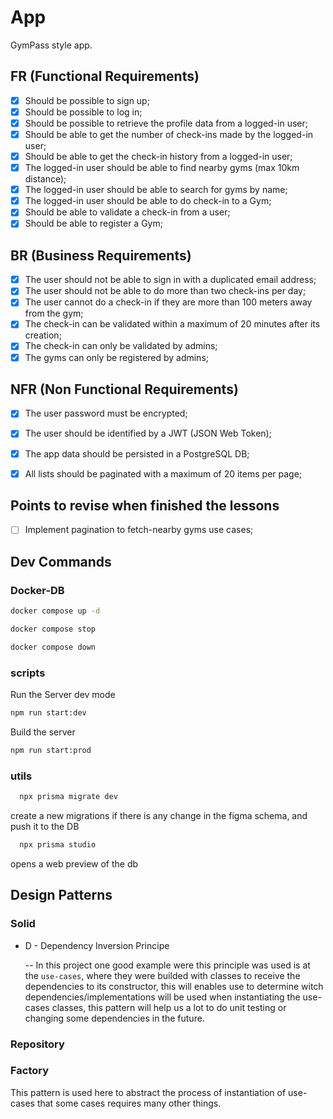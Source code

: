 # App

GymPass style app.

## FR (Functional Requirements)

- [x] Should be possible to sign up;
- [x] Should be possible to log in;
- [x] Should be possible to retrieve the profile data from a logged-in user;
- [x] Should be able to get the number of check-ins made by the logged-in user;
- [x] Should be able to get the check-in history from a logged-in user;
- [x] The logged-in user should be able to find nearby gyms (max 10km distance);
- [x] The logged-in user should be able to search for gyms by name;
- [x] The logged-in user should be able to do check-in to a Gym;
- [x] Should be able to validate a check-in from a user;
- [x] Should be able to register a Gym;

## BR (Business Requirements)

- [x] The user should not be able to sign in with a duplicated email address;
- [x] The user should not be able to do more than two check-ins per day;
- [x] The user cannot do a check-in if they are more than 100 meters away from the gym;
- [x] The check-in can be validated within a maximum of 20 minutes after its creation;
- [x] The check-in can only be validated by admins;
- [x] The gyms can only be registered by admins;

## NFR (Non Functional Requirements)

- [x] The user password must be encrypted;
- [x] The user should be identified by a JWT (JSON Web Token);
- [x] The app data should be persisted in a PostgreSQL DB;

- [x] All lists should be paginated with a maximum of 20 items per page;

## Points to revise when finished the lessons

- [ ] Implement pagination to fetch-nearby gyms use cases;

## Dev Commands

### Docker-DB

```bash
docker compose up -d
```

```bash
docker compose stop
```

```bash
docker compose down
```

### scripts

Run the Server dev mode

```bash
npm run start:dev
```

Build the server

```bash
npm run start:prod
```

### utils

```bash
  npx prisma migrate dev
```

create a new migrations if there is any change in the figma schema, and push it
to the DB

```bash
  npx prisma studio
```

opens a web preview of the db

## Design Patterns

### Solid

- D - Dependency Inversion Principe

  -- In this project one good example were this principle was used is at the `use-cases`, where they were builded with classes to receive the dependencies to its constructor, this will enables use to determine witch dependencies/implementations will be used
  when instantiating the use-cases classes, this pattern will help us a lot to do unit testing or changing some dependencies in the future.

### Repository

### Factory

This pattern is used here to abstract the process of instantiation of use-cases that some cases requires many other things.
